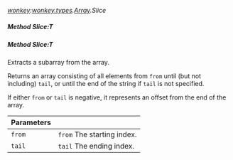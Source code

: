 _[wonkey](../../modules/wonkey/wonkey-module.md):[wonkey.types](../../modules/wonkey/wonkey-types.md).[Array<T>](../../modules/wonkey/wonkey-types-array.md).Slice_
##### Method Slice:T[]( from:[Int](../../modules/wonkey/wonkey-types-int.md) )
##### Method Slice:T[]( from:[Int](../../modules/wonkey/wonkey-types-int.md),term:[Int](../../modules/wonkey/wonkey-types-int.md) )
Extracts a subarray from the array.

Returns an array consisting of all elements from `from` until (but not including) `tail`, or until the end of the string if `tail` is not specified.

If either `from` or `tail` is negative, it represents an offset from the end of the array.

| Parameters |    |
|:-----------|:---|
| ``from`` | `from` The starting index. |
| ``tail`` | `tail` The ending index. |
